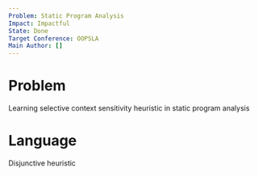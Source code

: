 ```yaml
---
Problem: Static Program Analysis
Impact: Impactful
State: Done
Target Conference: OOPSLA
Main Author: []
---
```


# Problem

Learning selective context sensitivity heuristic in static program analysis


# Language

Disjunctive heuristic